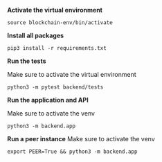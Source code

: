 **Activate the virtual environment**
```
source blockchain-env/bin/activate
```

**Install all packages**
```
pip3 install -r requirements.txt
```

**Run the tests**

Make sure to activate the virtual environment

```
python3 -m pytest backend/tests
```

**Run the application and API**

Make sure to activate the venv

```
python3 -m backend.app
```

**Run a peer instance**
Make sure to activate the venv

```
export PEER=True && python3 -m backend.app
```